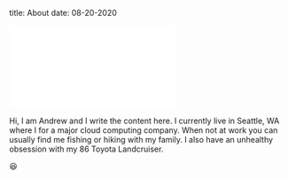 title: About
date: 08-20-2020

![Andrew!][my_sweet_photo]

Hi, I am Andrew and I write the content here.  I currently live in Seattle, WA where I for a major cloud computing company.
When not at work you can usually find me fishing or hiking with my family. I also have an unhealthy obsession with my 
86 Toyota Landcruiser.  

😆

[my_sweet_photo]: {static}/images/andrews_photo.img
